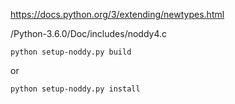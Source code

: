 
https://docs.python.org/3/extending/newtypes.html

/Python-3.6.0/Doc/includes/noddy4.c

    python setup-noddy.py build

or

    python setup-noddy.py install